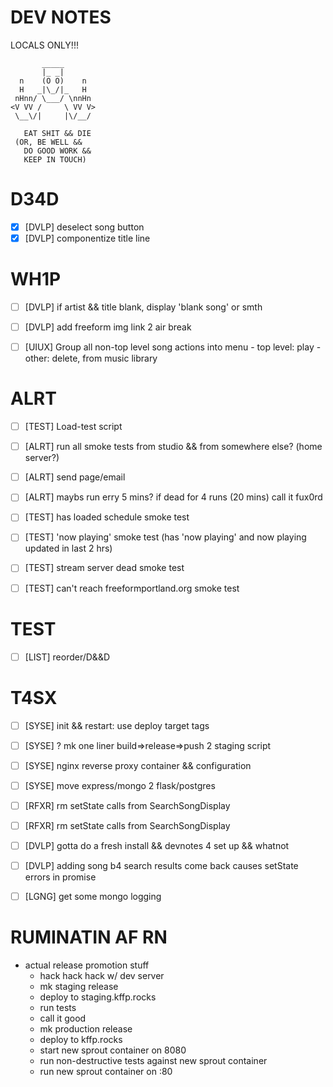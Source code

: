 # DEV NOTES
LOCALS ONLY!!!

           _____
           |_ _|
      n    (O O)    n
      H   _|\_/|_   H
     nHnn/ \___/ \nnHn
    <V VV /     \ VV V>
     \__\/|     |\/__/

	   EAT SHIT && DIE
     (OR, BE WELL &&
       DO GOOD WORK &&
       KEEP IN TOUCH)

# D34D

- [X] [DVLP] deselect song button
- [X] [DVLP] componentize title line

# WH1P

- [ ] [DVLP] if artist && title blank, display 'blank song' or smth
- [ ] [DVLP] add freeform img link 2 air break
- [ ] [UIUX] Group all non-top level song actions into menu
             - top level: play
             - other: delete, from music library


# ALRT

- [ ] [TEST] Load-test script
- [ ] [ALRT] run all smoke tests from studio && from somewhere else? (home server?)
- [ ] [ALRT] send page/email
- [ ] [ALRT] maybs run erry 5 mins? if dead for 4 runs (20 mins) call it fux0rd
- [ ] [TEST] has loaded schedule smoke test
- [ ] [TEST] 'now playing' smoke test (has 'now playing' and now playing updated in last 2 hrs)
- [ ] [TEST] stream server dead smoke test
- [ ] [TEST] can't reach freeformportland.org smoke test


# TEST

- [ ] [LIST] reorder/D&&D


# T4SX

- [ ] [SYSE] init && restart: use deploy target tags
- [ ] [SYSE] ? mk one liner build=>release=>push 2 staging script
- [ ] [SYSE] nginx reverse proxy container && configuration
- [ ] [SYSE] move express/mongo 2 flask/postgres

- [ ] [RFXR] rm setState calls from SearchSongDisplay
- [ ] [RFXR] rm setState calls from SearchSongDisplay

- [ ] [DVLP] gotta do a fresh install && devnotes 4 set up && whatnot
- [ ] [DVLP] adding song b4 search results come back causes setState errors in promise

- [ ] [LGNG] get some mongo logging


# RUMINATIN AF RN

- actual release promotion stuff
  - hack hack hack w/ dev server
  - mk staging release
  - deploy to staging.kffp.rocks
  - run tests
  - call it good
  - mk production release
  - deploy to kffp.rocks
  - start new sprout container on 8080
  - run non-destructive tests against new sprout container
  - run new sprout container on :80
